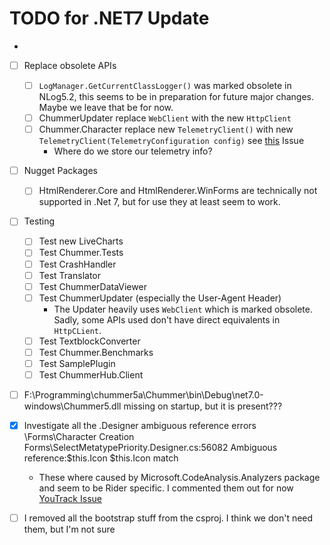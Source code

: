 # TODO for .NET7 Update
-
- [ ] Replace obsolete APIs
  - [ ] `LogManager.GetCurrentClassLogger()` was marked obsolete in NLog5.2, this seems to be in preparation for future major changes. Maybe we leave that be for now.
  - [ ] ChummerUpdater replace `WebClient` with the new `HttpClient`
  - [ ] Chummer.Character replace new `TelemetryClient()` with new `TelemetryClient(TelemetryConfiguration config)` see [this](https://github.com/microsoft/ApplicationInsights-dotnet/issues/1152) Issue
    - Where do we store our telemetry info?
- [ ] Nugget Packages
  - [ ] HtmlRenderer.Core and HtmlRenderer.WinForms are technically not supported in .Net 7, but for use they at least seem to work.
- [ ] Testing
  - [ ] Test new LiveCharts
  - [ ] Test Chummer.Tests
  - [ ] Test CrashHandler
  - [ ] Test Translator
  - [ ] Test ChummerDataViewer
  - [ ] Test ChummerUpdater (especially the User-Agent Header)
    - The Updater heavily uses `WebClient` which is marked obsolete. Sadly, some APIs used don't have direct equivalents in `HttpCLient`.
  - [ ] Test TextblockConverter
  - [ ] Test Chummer.Benchmarks
  - [ ] Test SamplePlugin
  - [ ] Test ChummerHub.Client

- [ ] F:\Programming\chummer5a\Chummer\bin\Debug\net7.0-windows\Chummer5.dll missing on startup, but it is present???

- [x] Investigate all the .Designer ambiguous reference errors <Chummer>\Forms\Character Creation Forms\SelectMetatypePriority.Designer.cs:56082 Ambiguous reference:$this.Icon $this.Icon match
    - These where caused by Microsoft.CodeAnalysis.Analyzers package and seem to be Rider specific. I commented them out for now [YouTrack Issue](https://youtrack.jetbrains.com/issue/RIDER-98374)
- [ ] I removed all the bootstrap stuff from the csproj. I think we don't need them, but I'm not sure
